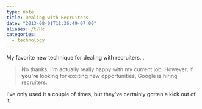 ```yaml
---
type: note
title: Dealing with Recruiters
date: "2013-08-01T11:36:49-07:00"
aliases: /t/Hc
categories:
  - technology
---
```


My favorite new technique for dealing with recruiters...

> No thanks, I'm actually really happy with my current job. However, if **you're** looking for exciting new
> opportunities, Google is hiring recruiters.

I've only used it a couple of times, but they've certainly gotten a kick out of it.
